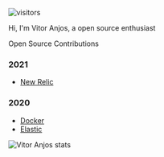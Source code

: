 ![visitors](https://komarev.com/ghpvc/?username=bartier)

Hi, I'm Vitor Anjos, a open source enthusiast

Open Source Contributions

### 2021

- [New Relic](https://github.com/search?q=org%3Anewrelic+is%3Apr+is%3Amerged+author%3Abartier)

### 2020
- [Docker](https://github.com/search?q=org%3Adocker+is%3Apr+is%3Amerged+author%3Abartier)
- [Elastic](https://github.com/search?q=org%3Aelastic+is%3Apr+is%3Amerged+author%3Abartier&unscoped_q=is%3Apr+is%3Amerged+author%3Abartier)

![Vitor Anjos stats](https://github-readme-stats.vercel.app/api?username=bartier&show_icons=true)
